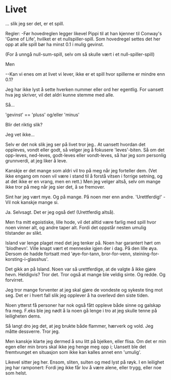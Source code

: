# Livet
... slik jeg ser det, er et spill. 

Regler: 
-Før hovedreglen legger likevel Pippi til at han kjenner til Conway's 'Game of Life', hvilket er et nullspiller-spill.
Som hovedregel settes det her opp at alle spill bør ha minst 0.1 i mulig gevinst.

(For å unngå null-sum-spill, selv om så skulle vært i et null-spiller-spill)

Men

--Kan vi enes om at livet vi lever, ikke er et spill hvor spillerne er mindre enn 0.1?

Jeg har ikke lyst å sette hverken nummer eller ord her egentlig. 
For uansett hva jeg skriver, vil det aldri kunne stemme med alle. 

Så...

'gevinst' == 'pluss' og/eller 'minus'

Blir det riktig slik?

Jeg vet ikke...

Selv er det nok slik jeg ser på livet tror jeg.. At uansett hvordan det oppleves, vondt eller godt, så velger jeg å fokusere 'leves'-biten. 
Så om det opp-leves, ned-leves, godt-leves eller vondt-leves, så har jeg som personlig grunnverdi, at jeg liker å leve.

Kanskje er det mange som aldri vil tro på meg når jeg forteller dem.
(Vet ikke engang om noen vil være i stand til å forstå vitsen i forrige setning, og at det ikke er en vrang, men en rett.)
Men jeg velger altså, selv om mange ikke tror på meg når jeg sier det, å se fremover. 

Sint har jeg vært mye. Og på mange.
På noen mer enn andre.
'Urettferdig!' - Vil nok kanskje mange si. 

Ja. Selvsagt. Det er jeg også det!
(Urettferdig altså).

Men fra mitt egoistiske, lille hode, vil det alltid være farlig med spill hvor noen vinner alt, og andre taper alt. 
Fordi det oppstår nesten umulig tilstander av slikt. 

Island var lenge plaget med det jeg tenker på. Noen har garantert hørt om 'blodhevn'. 
Ville knapt vært et menneske igjen der i dag. På den lille øya. Dersom de hadde fortsatt med 'øye-for-tann, bror-for-venn, steining-for-korsting-i-glasshus'.

Det gikk an på Island. Noen var så urettferdige, at de valgte å ikke gjøre hevn. Heldigvis?
Tror det. Tror også at mange ble veldig sinte. Og redde. Og forvirret.

Jeg tror mange forventer at jeg skal gjøre de vondeste og sykeste ting mot seg. 
Det er i hvert fall slik jeg opplever å ha overlevd den siste tiden.

Noen ytterst få personer har nok også fått oppleve både sinne og galskap fra meg.
F.eks ble jeg nødt å la noen gå lenge i tro at jeg skulle tenne på leiligheten dems.

Så langt dro jeg det, at jeg brukte både flammer, hærverk og vold.
Jeg måtte dessverre. Tror jeg. 

Men kanskje klarte jeg dermed å snu litt på bjelken, eller flisa. Om det er min egen eller min brors skal ikke jeg henge meg opp i;
Uansett ble det fremtvunget en situasjon som ikke kan kalles annet enn 'umulig'.

Likevel sitter jeg her. Ensom, sliten, sulten og med lyst på røyk.
I en leilighet jeg har ramponert: 
Fordi jeg ikke får lov å være alene, eller trygg, eller noe som helst.
